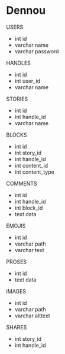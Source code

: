 Dennou
======



USERS
- int id
- varchar name
- varchar password

HANDLES
- int id
- int user_id
- varchar name

STORIES
- int id
- int handle_id
- varchar name

BLOCKS
- int id
- int story_id
- int handle_id
- int content_id
- int content_type

COMMENTS
- int id
- int handle_id
- int block_id
- text data

EMOJIS
- int id
- varchar path
- varchar text

PROSES
- int id
- text data

IMAGES
- int id
- varchar path
- varchar alttext

SHARES
- int story_id
- int handle_id
